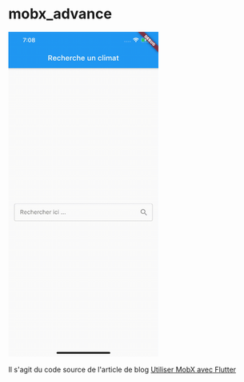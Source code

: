 # mobx_advance

<img  width="300px" src="mobx-dart-flutter-sample.gif">

Il s'agit du code source de l'article de blog <a href="https://bwnyasse.net/posts/1-mobx-dart-flutter/" target="_blank">Utiliser MobX avec Flutter</a>
